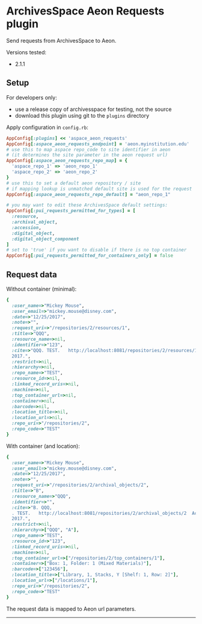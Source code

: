 # ArchivesSpace Aeon Requests plugin

Send requests from ArchivesSpace to Aeon.

Versions tested:

- 2.1.1

## Setup

For developers only:

- use a release copy of archivesspace for testing, not the source
- download this plugin using git to the `plugins` directory

Apply configuration in `config.rb`:

```ruby
AppConfig[:plugins] << 'aspace_aeon_requests'
AppConfig[:aspace_aeon_requests_endpoint] = 'aeon.myinstitution.edu'
# use this to map aspace repo_code to site identifier in aeon
# (it determines the site parameter in the aeon request url)
AppConfig[:aspace_aeon_requests_repo_map] = {
  'aspace_repo_1' => 'aeon_repo_1'
  'aspace_repo_2' => 'aeon_repo_2'
}
# use this to set a default aeon repository / site
# if mapping lookup is unmatched default site is used for the request
AppConfig[:aspace_aeon_requests_repo_default] = "aeon_repo_1"

# you may want to edit these ArchivesSpace default settings:
AppConfig[:pui_requests_permitted_for_types] = [
  :resource,
  :archival_object,
  :accession,
  :digital_object,
  :digital_object_component
]
# set to 'true' if you want to disable if there is no top container
AppConfig[:pui_requests_permitted_for_containers_only] = false
```

## Request data

Without container (minimal):

```ruby
{
  :user_name=>"Mickey Mouse",
  :user_email=>"mickey.mouse@disney.com",
  :date=>"12/25/2017",
  :note=>"",
  :request_uri=>"/repositories/2/resources/1",
  :title=>"QQQ",
  :resource_name=>nil,
  :identifier=>"123",
  :cite=>"QQQ. TEST.   http://localhost:8081/repositories/2/resources/1  Accessed  September 07,
  2017.",
  :restrict=>nil,
  :hierarchy=>nil,
  :repo_name=>"TEST",
  :resource_id=>nil,
  :linked_record_uris=>nil,
  :machine=>nil,
  :top_container_url=>nil,
  :container=>nil,
  :barcode=>nil,
  :location_title=>nil,
  :location_url=>nil,
  :repo_uri=>"/repositories/2",
  :repo_code=>"TEST"
}
```

With container (and location):

```ruby
{
  :user_name=>"Mickey Mouse",
  :user_email=>"mickey.mouse@disney.com",
  :date=>"12/25/2017",
  :note=>"",
  :request_uri=>"/repositories/2/archival_objects/2",
  :title=>"B",
  :resource_name=>"QQQ",
  :identifier=>"",
  :cite=>"B. QQQ,
  . TEST.   http://localhost:8081/repositories/2/archival_objects/2  Accessed  September 07,
  2017.",
  :restrict=>nil,
  :hierarchy=>["QQQ", "A"],
  :repo_name=>"TEST",
  :resource_id=>"123",
  :linked_record_uris=>nil,
  :machine=>nil,
  :top_container_url=>["/repositories/2/top_containers/1"],
  :container=>["Box: 1, Folder: 1 (Mixed Materials)"],
  :barcode=>["123456"],
  :location_title=>["Library, 1, Stacks, Y [Shelf: 1, Row: 2]"],
  :location_url=>["/locations/1"],
  :repo_uri=>"/repositories/2",
  :repo_code=>"TEST"
}
```

The request data is mapped to Aeon url parameters.

---